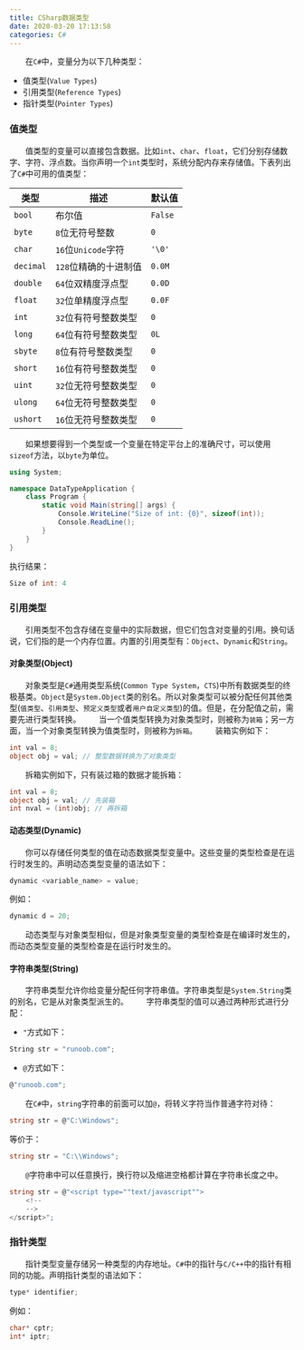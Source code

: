 ```yaml
---
title: CSharp数据类型
date: 2020-03-20 17:13:58
categories: C#
---
```

&emsp;&emsp;在`C#`中，变量分为以下几种类型：<!--more-->

- 值类型(`Value Types`)
- 引用类型(`Reference Types`)
- 指针类型(`Pointer Types`)

### 值类型

&emsp;&emsp;值类型的变量可以直接包含数据。比如`int`、`char`、`float`，它们分别存储数字、字符、浮点数。当你声明一个`int`类型时，系统分配内存来存储值。下表列出了`C#`中可用的值类型：

类型      | 描述                 | 默认值
----------|---------------------|-------
`bool`    | 布尔值               | `False`
`byte`    | `8`位无符号整数      | `0`
`char`    | `16`位`Unicode`字符  | `'\0'`
`decimal` | `128`位精确的十进制值 | `0.0M`
`double`  | `64`位双精度浮点型    | `0.0D`
`float`   | `32`位单精度浮点型    | `0.0F`
`int`     | `32`位有符号整数类型  | `0`
`long`    | `64`位有符号整数类型  | `0L`
`sbyte`   | `8`位有符号整数类型   | `0`
`short`   | `16`位有符号整数类型  | `0`
`uint`    | `32`位无符号整数类型  | `0`
`ulong`   | `64`位无符号整数类型  | `0`
`ushort`  | `16`位无符号整数类型  | `0`

&emsp;&emsp;如果想要得到一个类型或一个变量在特定平台上的准确尺寸，可以使用`sizeof`方法，以`byte`为单位。

``` cs
using System;

namespace DataTypeApplication {
    class Program {
        static void Main(string[] args) {
            Console.WriteLine("Size of int: {0}", sizeof(int));
            Console.ReadLine();
        }
    }
}
```

执行结果：

``` cs
Size of int: 4
```

### 引用类型

&emsp;&emsp;引用类型不包含存储在变量中的实际数据，但它们包含对变量的引用。换句话说，它们指的是一个内存位置。内置的引用类型有：`Object`、`Dynamic`和`String`。

#### 对象类型(Object)

&emsp;&emsp;对象类型是`C#`通用类型系统(`Common Type System`，`CTS`)中所有数据类型的终极基类。`Object`是`System.Object`类的别名。所以对象类型可以被分配任何其他类型(`值类型`、`引用类型`、`预定义类型`或者`用户自定义类型`)的值。但是，在分配值之前，需要先进行类型转换。
&emsp;&emsp;当一个值类型转换为对象类型时，则被称为`装箱`；另一方面，当一个对象类型转换为值类型时，则被称为`拆箱`。
&emsp;&emsp;装箱实例如下：

``` cs
int val = 8;
object obj = val; // 整型数据转换为了对象类型
```

&emsp;&emsp;拆箱实例如下，只有装过箱的数据才能拆箱：

``` cs
int val = 8;
object obj = val; // 先装箱
int nval = (int)obj; // 再拆箱
```

#### 动态类型(Dynamic)

&emsp;&emsp;你可以存储任何类型的值在动态数据类型变量中。这些变量的类型检查是在运行时发生的。声明动态类型变量的语法如下：

``` cs
dynamic <variable_name> = value;
```

例如：

``` cs
dynamic d = 20;
```

&emsp;&emsp;动态类型与对象类型相似，但是对象类型变量的类型检查是在编译时发生的，而动态类型变量的类型检查是在运行时发生的。

#### 字符串类型(String)

&emsp;&emsp;字符串类型允许你给变量分配任何字符串值。字符串类型是`System.String`类的别名，它是从对象类型派生的。
&emsp;&emsp;字符串类型的值可以通过两种形式进行分配：

- `"`方式如下：

``` cs
String str = "runoob.com";
```

- `@`方式如下：

``` cs
@"runoob.com";
```

&emsp;&emsp;在`C#`中，`string`字符串的前面可以加`@`，将转义字符当作普通字符对待：

``` cs
string str = @"C:\Windows";
```

等价于：

``` cs
string str = "C:\\Windows";
```

&emsp;&emsp;`@`字符串中可以任意换行，换行符以及缩进空格都计算在字符串长度之中。

``` cs
string str = @"<script type=""text/javascript"">
    <!--
    -->
</script>";
```

### 指针类型

&emsp;&emsp;指针类型变量存储另一种类型的内存地址。`C#`中的指针与`C/C++`中的指针有相同的功能。声明指针类型的语法如下：

``` cs
type* identifier;
```

例如：

``` cs
char* cptr;
int* iptr;
```